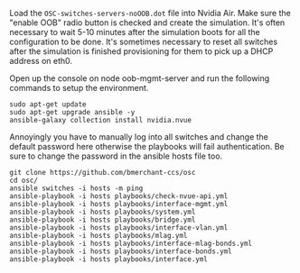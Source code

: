 Load the `OSC-switches-servers-noOOB.dot` file into Nvidia Air. Make sure the "enable OOB" radio button is checked and create the simulation. It's often necessary to wait 5-10 minutes after the simulation boots for all the configuration to be done. It's sometimes necessary to reset all switches after the simulation is finished provisioning for them to pick up a DHCP address on eth0.

Open up the console on node oob-mgmt-server and run the following commands to setup the environment.

```
sudo apt-get update
sudo apt-get upgrade ansible -y
ansible-galaxy collection install nvidia.nvue
```

Annoyingly you have to manually log into all switches and change the default password here otherwise the playbooks will fail authentication. Be sure to change the password in the ansible hosts file too.

```
git clone https://github.com/bmerchant-ccs/osc
cd osc/
ansible switches -i hosts -m ping
ansible-playbook -i hosts playbooks/check-nvue-api.yml
ansible-playbook -i hosts playbooks/interface-mgmt.yml
ansible-playbook -i hosts playbooks/system.yml
ansible-playbook -i hosts playbooks/bridge.yml
ansible-playbook -i hosts playbooks/interface-vlan.yml
ansible-playbook -i hosts playbooks/mlag.yml
ansible-playbook -i hosts playbooks/interface-mlag-bonds.yml
ansible-playbook -i hosts playbooks/interface-bonds.yml
ansible-playbook -i hosts playbooks/interface.yml
```
